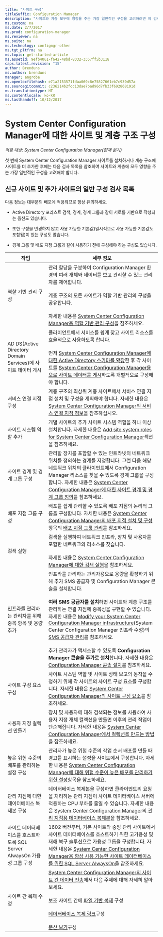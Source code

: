 ```yaml
---
title: "사이트 구성"
titleSuffix: Configuration Manager
description: "사이트와 계층 모두에 영향을 주는 가장 일반적인 구성을 고려하려면 이 검사 목록을 참조하세요."
ms.custom: na
ms.date: 2/7/2017
ms.prod: configuration-manager
ms.reviewer: na
ms.suite: na
ms.technology: configmgr-other
ms.tgt_pltfrm: na
ms.topic: get-started-article
ms.assetid: 9efb4061-f642-48bd-8332-3357ff5b3118
caps.latest.revision: "15"
author: Brenduns
ms.author: brenduns
manager: angrobe
ms.openlocfilehash: e71a2153571fdaa069c8e75827661eb7c939d57a
ms.sourcegitcommit: c236214b2fcc13dae7bad96d7fb33f692868191d
ms.translationtype: HT
ms.contentlocale: ko-KR
ms.lasthandoff: 10/12/2017
---
```

# <a name="configure-sites-and-hierarchies-for-system-center-configuration-manager"></a>System Center Configuration Manager에 대한 사이트 및 계층 구조 구성

*적용 대상: System Center Configuration Manager(현재 분기)*

첫 번째 System Center Configuration Manager 사이트를 설치하거나 계층 구조에 사이트를 더 추가한 후에는 다음 검사 목록을 참조하여 사이트와 계층에 모두 영향을 주는 가장 일반적인 구성을 고려해야 합니다.  

## <a name="checklist-of-common-configurations-for-new-and-additional-sites"></a>신규 사이트 및 추가 사이트의 일반 구성 검사 목록  
다음 정보는 대부분의 배포에 적용되므로 항상 유의하세요.

-   Active Directory 포리스트 검색, 경계, 경계 그룹과 같이 서로를 기반으로 작성되는 옵션도 있습니다.  

-   또한 구성을 변경하지 않고 사용 가능한 기본값(일시적으로 사용 가능한 기본값도 포함됨)이 있는 구성도 많습니다.  

-   경계 그룹 및 배포 지점 그룹과 같이 사용하기 전에 구성해야 하는 구성도 있습니다.  

|작업|세부 정보|  
|------------|-------------|  
|역할 기반 관리 구성|관리 할당을 구분하여 Configuration Manager 환경의 여러 개체와 데이터를 보고 관리할 수 있는 관리자를 제어합니다.<br /><br /> 계층 구조의 모든 사이트가 역할 기반 관리의 구성을 공유합니다.   <br/><br/>자세한 내용은 [System Center Configuration Manager용 역할 기반 관리 구성](../../../../core/servers/deploy/configure/configure-role-based-administration.md)을 참조하세요.|  
|AD DS(Active Directory Domain Services)에 사이트 데이터 게시|클라이언트에서 서비스를 쉽게 찾고 사이트 리소스를 효율적으로 사용하도록 합니다.<br /><br /> 먼저 [System Center Configuration Manager에 대한 Active Directory 스키마를 확장](../../../../core/plan-design/network/extend-the-active-directory-schema.md)한 후 각 사이트를 [System Center Configuration Manager용으로 사이트 데이터를 게시](../../../../core/servers/deploy/configure/publish-site-data.md)하도록 개별적으로 구성해야 합니다.|  
|서비스 연결 지점 구성|계층 구조의 최상위 계층 사이트에서 서비스 연결 지점 설치 및 구성을 계획해야 합니다. 자세한 내용은 [System Center Configuration Manager의 서비스 연결 지점 정보](../../../../core/servers/deploy/configure/about-the-service-connection-point.md)을 참조하십시오.|  
|사이트 시스템 역할 추가|개별 사이트의 추가 사이트 시스템 역할을 하나 이상 설치합니다.  자세한 내용은 [Add site system roles for System Center Configuration Manager](../../../../core/servers/deploy/configure/add-site-system-roles.md)섹션을 참조하세요.|  
|사이트 경계 및 경계 그룹 구성|관리할 장치를 포함할 수 있는 인트라넷의 네트워크 위치를 정의하는 경계를 지정합니다. 그런 다음 해당 네트워크 위치의 클라이언트에서 Configuration Manager 리소스를 찾을 수 있도록 경계 그룹을 구성합니다. 자세한 내용은 [System Center Configuration Manager에 대한 사이트 경계 및 경계 그룹 정의](../../../../core/servers/deploy/configure/define-site-boundaries-and-boundary-groups.md)를 참조하세요.|  
|배포 지점 그룹 구성|배포를 쉽게 관리할 수 있도록 배포 지점의 논리적 그룹을 구성합니다. 자세한 내용은 [System Center Configuration Manager의 배포 지점 설치 및 구성](../../../../core/servers/deploy/configure/install-and-configure-distribution-points.md) 항목의 [배포 지점 그룹 관리](../../../../core/servers/deploy/configure/install-and-configure-distribution-points.md#bkmk_manage)를 참조하세요.|  
|검색 실행|검색을 실행하여 네트워크 인프라, 장치 및 사용자를 포함한 네트워크의 리소스를 찾습니다.<br /><br /> 자세한 내용은 [System Center Configuration Manager에 대한 검색 실행](../../../../core/servers/deploy/configure/run-discovery.md)을 참조하세요.|  
|인프라를 관리하는 관리자를 위해 중복 항목 및 용량 추가|인프라를 관리하는 관리자용으로 용량을 확장하기 위해 추가 SMS 공급자 및 Configuration Manager 콘솔을 설치합니다.<br /><br /> **여러 SMS 공급자를 설치**하면 사이트와 계층 구조를 관리하는 연결 지점에 중복성을 구현할 수 있습니다. 자세한 내용은 [Modify your System Center Configuration Manager infrastructure](../../../../core/servers/manage/modify-your-infrastructure.md)(System Center Configuration Manager 인프라 수정)의 [SMS 공급자 관리](../../../../core/servers/manage/modify-your-infrastructure.md#BKMK_ManageSMSprovider)를 참조하세요.<br /><br /> 추가 관리자가 액세스할 수 있도록 **Configuration Manager 콘솔을 추가로 설치**합니다. 자세한 내용은 [Configuration Manager 콘솔 설치](../../../../core/servers/deploy/install/install-consoles.md)를 참조하세요.|  
|사이트 구성 요소 구성|사이트 시스템 역할 및 사이트 상태 보고의 동작을 수정하기 위해 각 사이트의 사이트 구성 요소를 구성합니다. 자세한 내용은 [System Center Configuration Manager의 사이트 구성 요소](../../../../core/servers/deploy/configure/site-components.md)를 참조하세요.|  
|사용자 지정 컬렉션 만들기|장치 및 사용자에 대해 검색되는 정보를 사용하여 사용자 지정 개체 컬렉션을 만들면 이후의 관리 작업이 단순해집니다. 자세한 내용은 [System Center Configuration Manager에서 컬렉션을 만드는 방법](../../../../core/clients/manage/collections/create-collections.md)을 참조하세요.|  
|높은 위험 수준의 배포를 관리하는 설정 구성|관리자가 높은 위험 수준의 작업 순서 배포를 만들 때 경고를 표시하는 설정을 사이트에서 구성합니다.  자세한 내용은 [System Center Configuration Manager에 대해 위험 수준이 높은 배포를 관리하기 위한 설정](../../../../protect/understand/settings-to-manage-high-risk-deployments.md)항목을 참조하세요.|  
|관리 지점에 대한 데이터베이스 복제본 구성|데이터베이스 복제본을 구성하면 클라이언트의 요청을 처리하는 관리 지점이 사이트 데이터베이스 서버에 적용하는 CPU 부하를 줄일 수 있습니다. 자세한 내용은 [System Center Configuration Manager의 관리 지점용 데이터베이스 복제본](../../../../core/servers/deploy/configure/database-replicas-for-management-points.md)을 참조하세요.|  
|사이트 데이터베이스를 호스트하도록 SQL Server AlwaysOn 가용성 그룹 구성|1602 버전부터, 기본 사이트와 중앙 관리 사이트에서 사이트 데이터베이스를 호스트하기 위한 고가용성 및 재해 복구 솔루션으로 가용성 그룹을 구성합니다. 자세한 내용은 [System Center Configuration Manager용 항상 사용 가능한 사이트 데이터베이스를 위한 SQL Server AlwaysOn](../../../../core/servers/deploy/configure/sql-server-alwayson-for-a-highly-available-site-database.md)을 참조하세요.|  
|사이트 간 복제 수정|[System Center Configuration Manager의 사이트 간 데이터 전송](../../../../core/servers/manage/data-transfers-between-sites.md)에서 다음 주제에 대해 자세히 알아보세요.<br /><br /> 보조 사이트 간에 [파일 기반 복제](../../../../core/servers/manage/data-transfers-between-sites.md#bkmk_fileroute) 구성<br /><br /> [데이터베이스 복제 링크](../../../../core/servers/manage/data-transfers-between-sites.md#bkmk_Dblinks)구성<br /><br /> [분산 보기](../../../../core/servers/manage/data-transfers-between-sites.md#bkmk_distviews)구성|  
